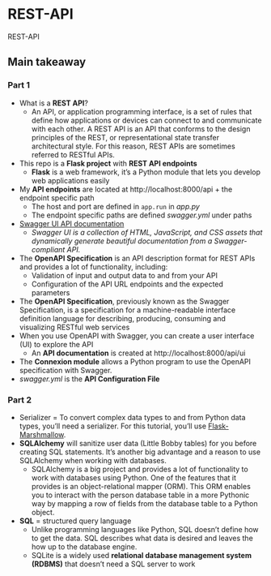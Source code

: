 # REST-API
REST-API

## Main takeaway
### Part 1
* What is a **REST API**?
  * An API, or application programming interface, is a set of rules that define how applications or devices can connect to and communicate with each other. A REST API is an API that conforms to the design principles of the REST, or representational state transfer architectural style. For this reason, REST APIs are sometimes referred to RESTful APIs.
* This repo is a **Flask project** with **REST API endpoints**
  * **Flask** is a web framework, it’s a Python module that lets you develop web applications easily
* My **API endpoints** are located at http://localhost:8000/api + the endpoint specific path
  * The host and port are defined in `app.run` in *app.py*
  * The endpoint specific paths are defined *swagger.yml* under paths
* [Swagger UI API documentation](https://github.com/swagger-api/swagger-ui)
  * *Swagger UI is a collection of HTML, JavaScript, and CSS assets that dynamically generate beautiful documentation from a Swagger-compliant API.*
* The **OpenAPI Specification** is an API description format for REST APIs and provides a lot of functionality, including:
  * Validation of input and output data to and from your API 
  * Configuration of the API URL endpoints and the expected parameters
* The **OpenAPI Specification**, previously known as the Swagger Specification, is a specification for a machine-readable interface definition language for describing, producing, consuming and visualizing RESTful web services
* When you use OpenAPI with Swagger, you can create a user interface (UI) to explore the API
  * An **API documentation** is created at http://localhost:8000/api/ui
* The **Connexion module** allows a Python program to use the OpenAPI specification with Swagger.
* *swagger.yml* is the **API Configuration File**

### Part 2
* Serializer = To convert complex data types to and from Python data types, you’ll need a serializer. For this tutorial, you’ll use [Flask-Marshmallow](https://flask-marshmallow.readthedocs.io/en/latest/).
* **SQLAlchemy** will sanitize user data (Little Bobby tables) for you before creating SQL statements. It’s another big advantage and a reason to use SQLAlchemy when working with databases.
  * SQLAlchemy is a big project and provides a lot of functionality to work with databases using Python. One of the features that it provides is an object-relational mapper (ORM). This ORM enables you to interact with the person database table in a more Pythonic way by mapping a row of fields from the database table to a Python object.
* **SQL** = structured query language
  * Unlike programming languages like Python, SQL doesn’t define how to get the data. SQL describes what data is desired and leaves the how up to the database engine.
  * SQLite is a widely used **relational database management system (RDBMS)** that doesn’t need a SQL server to work